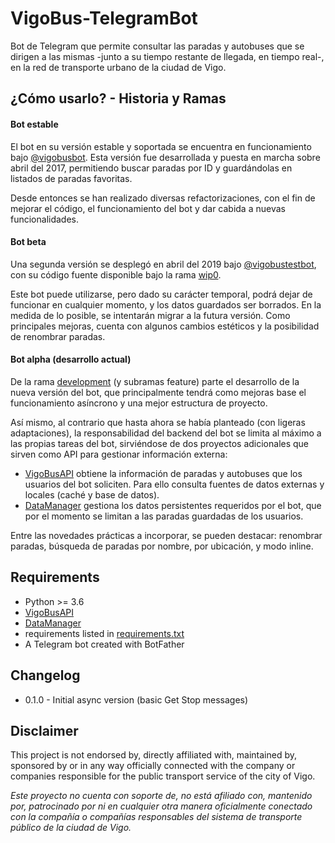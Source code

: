 # VigoBus-TelegramBot

Bot de Telegram que permite consultar las paradas y autobuses que se dirigen a las mismas -junto a su tiempo restante de llegada, en tiempo real-, en la red de transporte urbano de la ciudad de Vigo.

## ¿Cómo usarlo? - Historia y Ramas

#### Bot estable

El bot en su versión estable y soportada se encuentra en funcionamiento bajo [@vigobusbot](https://t.me/vigobusbot). Esta versión fue desarrollada y puesta en marcha sobre abril del 2017, permitiendo buscar paradas por ID y guardándolas en listados de paradas favoritas.

Desde entonces se han realizado diversas refactorizaciones, con el fin de mejorar el código, el funcionamiento del bot y dar cabida a nuevas funcionalidades.

#### Bot beta

Una segunda versión se desplegó en abril del 2019 bajo [@vigobustestbot](https://t.me/vigobustestbot), con su código fuente disponible bajo la rama [wip0](https://github.com/David-Lor/VigoBus-TelegramBot/tree/wip0).

Este bot puede utilizarse, pero dado su carácter temporal, podrá dejar de funcionar en cualquier momento, y los datos guardados ser borrados. En la medida de lo posible, se intentarán migrar a la futura versión. 
Como principales mejoras, cuenta con algunos cambios estéticos y la posibilidad de renombrar paradas.

#### Bot alpha (desarrollo actual)

De la rama [development](https://github.com/David-Lor/VigoBus-TelegramBot/tree/development) (y subramas feature) parte el desarrollo de la nueva versión del bot, que principalmente tendrá como mejoras base el funcionamiento asíncrono y una mejor estructura de proyecto.

Así mismo, al contrario que hasta ahora se había planteado (con ligeras adaptaciones), la responsabilidad del backend del bot se limita al máximo a las propias tareas del bot, sirviéndose de dos proyectos adicionales que sirven como API para gestionar información externa:

- [VigoBusAPI](https://github.com/David-Lor/Python_VigoBusAPI) obtiene la información de paradas y autobuses que los usuarios del bot soliciten. Para ello consulta fuentes de datos externas y locales (caché y base de datos).
- [DataManager](https://github.com/David-Lor/Telegram-BusBot-DataManager) gestiona los datos persistentes requeridos por el bot, que por el momento se limitan a las paradas guardadas de los usuarios.

Entre las novedades prácticas a incorporar, se pueden destacar: renombrar paradas, búsqueda de paradas por nombre, por ubicación, y modo inline.

## Requirements

- Python >= 3.6
- [VigoBusAPI](https://github.com/David-Lor/Python_VigoBusAPI)
- [DataManager](https://github.com/David-Lor/Telegram-BusBot-DataManager)
- requirements listed in [requirements.txt](requirements.txt)
- A Telegram bot created with BotFather

## Changelog

- 0.1.0 - Initial async version (basic Get Stop messages)

## Disclaimer

This project is not endorsed by, directly affiliated with, maintained by, sponsored by or in any way officially connected with the company or companies responsible for the public transport service of the city of Vigo.

_Este proyecto no cuenta con soporte de, no está afiliado con, mantenido por, patrocinado por ni en cualquier otra manera oficialmente conectado con la compañía o compañías responsables del sistema de transporte público de la ciudad de Vigo._
